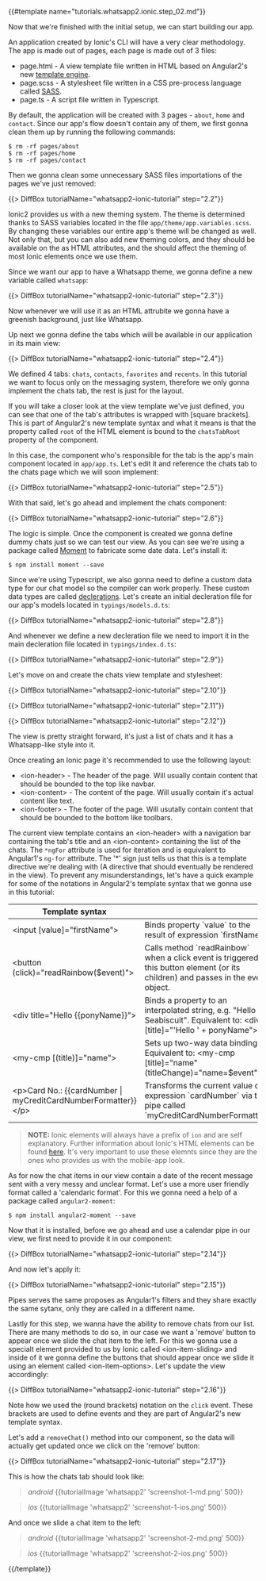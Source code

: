 {{#template name="tutorials.whatsapp2.ionic.step_02.md"}}

Now that we're finished with the initial setup, we can start building our app.

An application created by Ionic's CLI will have a very clear methodology. The app is made out of pages, each page is made out of 3 files:

- page.html - A view template file written in HTML based on Angular2's new [template engine](angular.io/docs/ts/latest/guide/template-syntax.html).
- page.scss - A stylesheet file written in a CSS pre-process language called [SASS](sass-lang.com).
- page.ts - A script file written in Typescript.

By default, the application will be created with 3 pages - `about`, `home` and `contact`. Since our app's flow doesn't contain any of them, we first gonna clean them up by running the following commands:

    $ rm -rf pages/about
    $ rm -rf pages/home
    $ rm -rf pages/contact

Then we gonna clean some unnecessary SASS files importations of the pages we've just removed:

{{> DiffBox tutorialName="whatsapp2-ionic-tutorial" step="2.2"}}

Ionic2 provides us with a new theming system. The theme is determined thanks to SASS variables located in the file `app/theme/app.variables.scss`. By changing these variables our entire app's theme will be changed as well. Not only that, but you can also add new theming colors, and they should be available on the as HTML attributes, and the should affect the theming of most Ionic elements once we use them.

Since we want our app to have a Whatsapp theme, we gonna define a new variable called `whatsapp`:

{{> DiffBox tutorialName="whatsapp2-ionic-tutorial" step="2.3"}}

Now whenever we will use it as an HTML attrubite we gonna have a greenish background, just like Whatsapp.

Up next we gonna define the tabs which will be available in our application in its main view:

{{> DiffBox tutorialName="whatsapp2-ionic-tutorial" step="2.4"}}

We defined 4 tabs: `chats`, `contacts`, `favorites` and `recents`. In this tutorial we want to focus only on the messaging system, therefore we only gonna implement the chats tab, the rest is just for the layout.

If you will take a closer look at the view template we've just defined, you can see that one of the tab's attributes is wrapped with \[square brackets\]. This is part of Angular2's new template syntax and what it means is that the property called `root` of the HTML element is bound to the `chatsTabRoot` property of the component.

In this case, the component who's responsible for the tab is the app's main component located in `app/app.ts`. Let's edit it and reference the chats tab to the chats page which we will soon implement:

{{> DiffBox tutorialName="whatsapp2-ionic-tutorial" step="2.5"}}

With that said, let's go ahead and implement the chats component:

{{> DiffBox tutorialName="whatsapp2-ionic-tutorial" step="2.6"}}

The logic is simple. Once the component is created we gonna define dummy chats just so we can test our view. As you can see we're using a package called [Moment](momentjs.com) to fabricate some date data. Let's install it:

    $ npm install moment --save

Since we're using Typescript, we also gonna need to define a custom data type for our chat model so the compiler can work properly. These custom data types are called [declerations](typescriptlang.org/docs/handbook/writing-declaration-files.html). Let's create an initial decleration file for our app's models located in `typings/models.d.ts`:

{{> DiffBox tutorialName="whatsapp2-ionic-tutorial" step="2.8"}}

And whenever we define a new decleration file we need to import it in the main decleration file located in `typings/index.d.ts`:

{{> DiffBox tutorialName="whatsapp2-ionic-tutorial" step="2.9"}}

Let's move on and create the chats view template and stylesheet:

{{> DiffBox tutorialName="whatsapp2-ionic-tutorial" step="2.10"}}

{{> DiffBox tutorialName="whatsapp2-ionic-tutorial" step="2.11"}}

{{> DiffBox tutorialName="whatsapp2-ionic-tutorial" step="2.12"}}

The view is pretty straight forward, it's just a list of chats and it has a Whatsapp-like style into it.

Once creating an Ionic page it's recommended to use the following layout:

- &lt;ion-header&gt; - The header of the page. Will usually contain content that should be bounded to the top like navbar.
- &lt;ion-content&gt; - The content of the page. Will usually contain it's actual content like text.
- &lt;ion-footer&gt; - The footer of the page. Will usutally contain content that should be bounded to the bottom like toolbars.

The current view template contains an &lt;ion-header&gt; with a navigation bar containing the tab's title and an &lt;ion-content&gt; containing the list of the chats. The `*ngFor` attribute is used for iteration and is equivalent to Angular1's `ng-for` attribute. The '*' sign just tells us that this is a template directive we're dealing with (A directive that should eventually be rendered in the view). To prevent any misunderstandings, let's have a quick example for some of the notations in Angular2's template syntax that we gonna use in this tutorial:

<table class="variables-matrix input-arguments">
  <thead>
  <tr>
    <th><strong>Template syntax</strong></th>
    <th></th>
  </tr>
  </thead>
  <tbody>
  <tr>
    <td>&lt;input [value]="firstName"&gt;</td>
    <td>Binds property `value` to the result of expression `firstName`.</td>
  </tr>
  <tr>
    <td>&lt;button (click)="readRainbow($event)"&gt;</td>
    <td>Calls method `readRainbow` when a click event is triggered on this button element (or its children) and passes in the event object.</td>
  </tr>
  <tr>
    <td>&lt;div title="Hello &#123;&#123;ponyName&#125;&#125;"&gt;</td>
    <td>Binds a property to an interpolated string, e.g. "Hello Seabiscuit". Equivalent to: &lt;div [title]="'Hello ' + ponyName"&gt;</td>
  </tr>
  <tr>
    <td>&lt;my-cmp [(title)]="name"&gt;</td>
    <td>Sets up two-way data binding. Equivalent to: &lt;my-cmp [title]="name" (titleChange)="name=$event"&gt;</td>
  </tr>
  <tr>
    <td>&lt;p&gt;Card No.: &#123;&#123;cardNumber &#124; myCreditCardNumberFormatter&#125;&#125;&lt;/p&gt;</td>
    <td>Transforms the current value of expression `cardNumber` via the pipe called `myCreditCardNumberFormatter`.</td>
  </tr>
  </tbody>
</table>

> **NOTE:** Ionic elements will always have a prefix of `ion` and are self explanatory. Further information about Ionic's HTML elements can be found [here](ionicframework.com/docs/v2/component). It's very important to use these elemnts since they are the ones who provides us with the mobile-app look.

As for now the chat items in our view contain a date of the recent message sent with a very messy and unclear format. Let's use a more user friendly format called a 'calendaric format'. For this we gonna need a help of a package called `angular2-moment`:

    $ npm install angular2-moment --save

Now that it is installed, before we go ahead and use a calendar pipe in our view, we first need to provide it in our component:

{{> DiffBox tutorialName="whatsapp2-ionic-tutorial" step="2.14"}}

And now let's apply it:

{{> DiffBox tutorialName="whatsapp2-ionic-tutorial" step="2.15"}}

Pipes serves the same proposes as Angular1's filters and they share exactly the same sytanx, only they are called in a different name.

Lastly for this step, we wanna have the ability to remove chats from our list. There are many methods to do so, in our case we want a 'remove' button to appear once we slide the chat item to the left. For this we gonna use a specialt element provided to us by Ionic called &lt;ion-item-sliding&gt; and inside of it we gonna define the buttons that should appear once we slide it using an element called &lt;ion-item-options&gt;. Let's update the view accordingly:

{{> DiffBox tutorialName="whatsapp2-ionic-tutorial" step="2.16"}}

Note how we used the \(round brackets\) notation on the `click` event. These brackets are used to define events and they are part of Angular2's new template syntax.

Let's add a `removeChat()` method into our component, so the data will actually get updated once we click on the 'remove' button:

{{> DiffBox tutorialName="whatsapp2-ionic-tutorial" step="2.17"}}

This is how the chats tab should look like:

> *android* {{tutorialImage 'whatsapp2' 'screenshot-1-md.png' 500}}

> *ios* {{tutorialImage 'whatsapp2' 'screenshot-1-ios.png' 500}}

And once we slide a chat item to the left:

> *android* {{tutorialImage 'whatsapp2' 'screenshot-2-md.png' 500}}

> *ios* {{tutorialImage 'whatsapp2' 'screenshot-2-ios.png' 500}}

{{/template}}